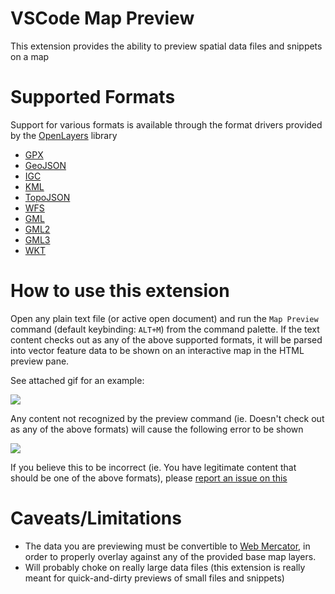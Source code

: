 # VSCode Map Preview

This extension provides the ability to preview spatial data files and snippets on a map

# Supported Formats

Support for various formats is available through the format drivers provided by the [OpenLayers](http://openlayers.org/) library

 * [GPX](http://openlayers.org/en/latest/apidoc/ol.format.GPX.html)
 * [GeoJSON](http://openlayers.org/en/latest/apidoc/ol.format.GeoJSON.html)
 * [IGC](http://openlayers.org/en/latest/apidoc/ol.format.IGC.html)
 * [KML](http://openlayers.org/en/latest/apidoc/ol.format.KML.html)
 * [TopoJSON](http://openlayers.org/en/latest/apidoc/ol.format.TopoJSON.html)
 * [WFS](http://openlayers.org/en/latest/apidoc/ol.format.WFS.html)
 * [GML](http://openlayers.org/en/latest/apidoc/ol.format.GML.html)
 * [GML2](http://openlayers.org/en/latest/apidoc/ol.format.GML2.html)
 * [GML3](http://openlayers.org/en/latest/apidoc/ol.format.GML3.html)
 * [WKT](http://openlayers.org/en/latest/apidoc/ol.format.WKT.html)

# How to use this extension

Open any plain text file (or active open document) and run the `Map Preview` command (default keybinding: `ALT+M`) from the command palette. If the 
text content checks out as any of the above supported formats, it will be parsed into vector feature data
to be shown on an interactive map in the HTML preview pane.

See attached gif for an example:

 ![](https://github.com/jumpinjackie/vscode-map-preview/blob/master/doc/map_preview.gif)

Any content not recognized by the preview command (ie. Doesn't check out as any of the above formats) will cause the following error to be shown

 ![](https://github.com/jumpinjackie/vscode-map-preview/blob/master/doc/preview_error.png)

If you believe this to be incorrect (ie. You have legitimate content that should be one of the above formats), please [report an issue on this](https://github.com/jumpinjackie/vscode-map-preview/issues)

# Caveats/Limitations

 * The data you are previewing must be convertible to [Web Mercator](http://wiki.openstreetmap.org/wiki/EPSG:3857), in order to properly overlay against any of the provided base map layers.
 * Will probably choke on really large data files (this extension is really meant for quick-and-dirty previews of small files and snippets)